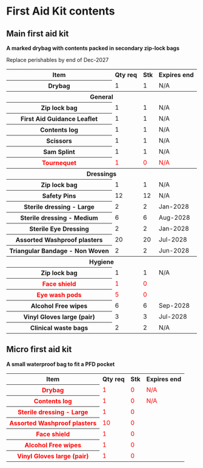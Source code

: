 # First Aid Kit contents

## Main first aid kit

**A marked drybag with contents packed in secondary zip-lock bags**

Replace perishables by end of Dec-2027

<table>
<tr><th>Item</th><th>Qty req</th><th>Stk</th><th>Expires end</th></tr>
<tr><th>Drybag</th><td>1</td><td>1</td><td>N/A</td></tr>
<tr><th colspan="4">General</th></tr>
<tr><th>Zip lock bag</th><td>1</td><td>1</td><td>N/A</td></tr>
<tr><th>First Aid Guidance Leaflet</th><td>1</td><td>1</td><td>N/A</td></tr>
<tr><th>Contents log</th><td>1</td><td>1</td><td>N/A</td></tr>
<tr><th>Scissors</th><td>1</td><td>1</td><td>N/A</td></tr>
<tr><th>Sam Splint</th><td>1</td><td>1</td><td>N/A</td></tr>
<tr style="color:red"><th>Tournequet</th><td>1</td><td>0</td><td>N/A</td></tr>
<tr><th colspan="4">Dressings</th></tr>
<tr><th>Zip lock bag</th><td>1</td><td>1</td><td>N/A</td></tr>
<tr><th>Safety Pins</th><td>12</td><td>12</td><td>N/A</td></tr>
<tr><th>Sterile dressing - Large</th><td>2</td><td>2</td><td>Jan-2028</td></tr>
<tr><th>Sterile dressing - Medium</th><td>6</td><td>6</td><td>Aug-2028</td></tr>
<tr><th>Sterile Eye Dressing</th><td>2</td><td>2</td><td>Jan-2028</td></tr>
<tr><th>Assorted Washproof plasters</th><td>20</td><td>20</td><td>Jul-2028</td></tr>
<tr><th>Triangular Bandage - Non Woven</th><td>2</td><td>2</td><td>Jun-2028</td></tr>
<tr><th colspan="4">Hygiene</th></tr>
<tr><th>Zip lock bag</th><td>1</td><td>1</td><td>N/A</td></tr>
<tr style="color:red"><th>Face shield</th><td>1</td><td>0</td><td></td></tr>
<tr style="color:red"><th>Eye wash pods</th><td>5</td><td>0</td><td></td></tr>
<tr><th>Alcohol Free wipes</th><td>6</td><td>6</td><td>Sep-2028</td></tr>
<tr><th>Vinyl Gloves large (pair)</th><td>3</td><td>3</td><td>Jul-2028</td></tr>
<tr><th>Clinical waste bags</th><td>2</td><td>2</td><td>N/A</td></tr>
</table>

## Micro first aid kit

**A small waterproof bag to fit a PFD pocket**

<table>
<tr><th>Item</th><th>Qty req</th><th>Stk</th><th>Expires end</th></tr>
<tr style="color:red"><th>Drybag</th><td>1</td><td>0</td><td>N/A</td></tr>
<tr style="color:red"><th>Contents log</th><td>1</td><td>0</td><td>N/A</td></tr>
<tr style="color:red"><th>Sterile dressing - Large</th><td>1</td><td>0</td><td></td></tr>
<tr style="color:red"><th>Assorted Washproof plasters</th><td>10</td><td>0</td><td></td></tr>
<tr style="color:red"><th>Face shield</th><td>1</td><td>0</td><td></td></tr>
<tr style="color:red"><th>Alcohol Free wipes</th><td>1</td><td>0</td><td></td></tr>
<tr style="color:red"><th>Vinyl Gloves large (pair)</th><td>1</td><td>0</td><td></td></tr>
</table>
